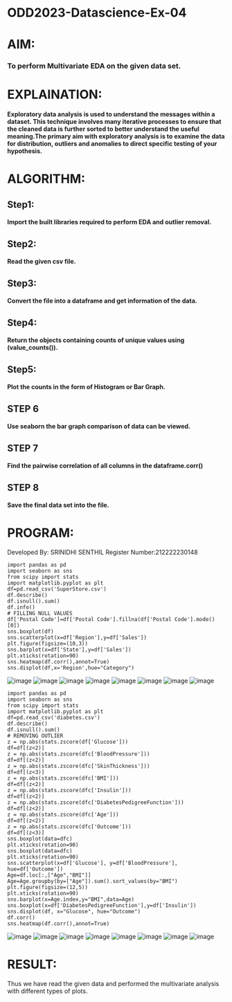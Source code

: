 # ODD2023-Datascience-Ex-04
# AIM:
### To perform Multivariate EDA on the given data set.

# EXPLAINATION:
#### Exploratory data analysis is used to understand the messages within a dataset. This technique involves many iterative processes to ensure that the cleaned data is further sorted to better understand the useful meaning.The primary aim with exploratory analysis is to examine the data for distribution, outliers and anomalies to direct specific testing of your hypothesis.

# ALGORITHM:
## Step1: 
#### Import the built libraries required to perform EDA and outlier removal.
## Step2:
#### Read the given csv file.
## Step3:
#### Convert the file into a dataframe and get information of the data.
## Step4: 
#### Return the objects containing counts of unique values using (value_counts()).
## Step5: 
#### Plot the counts in the form of Histogram or Bar Graph.
## STEP 6
#### Use seaborn the bar graph comparison of data can be viewed.
## STEP 7
#### Find the pairwise correlation of all columns in the dataframe.corr()
## STEP 8
#### Save the final data set into the file.
# PROGRAM:
Developed By: SRINIDHI SENTHIL
Register Number:212222230148
```
import pandas as pd
import seaborn as sns
from scipy import stats
import matplotlib.pyplot as plt
df=pd.read_csv('SuperStore.csv')
df.describe()
df.isnull().sum()
df.info()
# FILLING NULL VALUES
df['Postal Code']=df['Postal Code'].fillna(df['Postal Code'].mode()[0])
sns.boxplot(df)
sns.scatterplot(x=df['Region'],y=df['Sales'])
plt.figure(figsize=(10,3))
sns.barplot(x=df['State'],y=df['Sales'])
plt.xticks(rotation=90)
sns.heatmap(df.corr(),annot=True)
sns.displot(df,x='Region',hue="Category")
```
![image](https://github.com/SRINIDHISENTHILNATHAN/ODD2023-Datascience-Ex-04/assets/121373170/c5042567-00d5-4c23-8abb-a2029b56ae63)
![image](https://github.com/SRINIDHISENTHILNATHAN/ODD2023-Datascience-Ex-04/assets/121373170/9e8f4939-b468-4302-9073-11276501879c)
![image](https://github.com/SRINIDHISENTHILNATHAN/ODD2023-Datascience-Ex-04/assets/121373170/f98f118e-3035-4d4e-b345-77d7e6278e6f)
![image](https://github.com/SRINIDHISENTHILNATHAN/ODD2023-Datascience-Ex-04/assets/121373170/7ded794e-a9b1-4c94-806a-816207254263)
![image](https://github.com/SRINIDHISENTHILNATHAN/ODD2023-Datascience-Ex-04/assets/121373170/cced6367-35a0-4492-9488-a2658cef1665)
![image](https://github.com/SRINIDHISENTHILNATHAN/ODD2023-Datascience-Ex-04/assets/121373170/13e1ef68-f212-453f-870d-e260194a608b)
![image](https://github.com/SRINIDHISENTHILNATHAN/ODD2023-Datascience-Ex-04/assets/121373170/4b053fb9-9eab-400b-a497-14288e67087c)
![image](https://github.com/SRINIDHISENTHILNATHAN/ODD2023-Datascience-Ex-04/assets/121373170/9682a83c-ab75-4649-9659-cdfacee4ec47)
```
import pandas as pd
import seaborn as sns
from scipy import stats
import matplotlib.pyplot as plt
df=pd.read_csv('diabetes.csv')
df.describe()
df.isnull().sum()
# REMOVING OUTLIER
z = np.abs(stats.zscore(df['Glucose']))
df=df[(z<2)]
z = np.abs(stats.zscore(dfc['BloodPressure']))
df=df[(z<2)]
z = np.abs(stats.zscore(dfc['SkinThickness']))
df=df[(z<3)]
z = np.abs(stats.zscore(dfc['BMI']))
df=df[(z<2)]
z = np.abs(stats.zscore(dfc['Insulin']))
df=df[(z<2)]
z = np.abs(stats.zscore(dfc['DiabetesPedigreeFunction']))
df=df[(z<2)]
z = np.abs(stats.zscore(dfc['Age']))
df=df[(z<2)]
z = np.abs(stats.zscore(dfc['Outcome']))
df=df[(z<3)]
sns.boxplot(data=dfc)
plt.xticks(rotation=90)
sns.boxplot(data=dfc)
plt.xticks(rotation=90)
sns.scatterplot(x=df['Glucose'], y=df['BloodPressure'], hue=df['Outcome'])
Age=df.loc[:,["Age","BMI"]]
Age=Age.groupby(by=["Age"]).sum().sort_values(by="BMI")
plt.figure(figsize=(12,5))
plt.xticks(rotation=90)
sns.barplot(x=Age.index,y="BMI",data=Age)
sns.boxplot(x=df['DiabetesPedigreeFunction'],y=df['Insulin'])
sns.displot(df, x="Glucose", hue="Outcome")
df.corr()
sns.heatmap(df.corr(),annot=True)
```
![image](https://github.com/SRINIDHISENTHILNATHAN/ODD2023-Datascience-Ex-04/assets/121373170/7fbf2251-1aef-4cd6-8866-5e38f4c085d6)
![image](https://github.com/SRINIDHISENTHILNATHAN/ODD2023-Datascience-Ex-04/assets/121373170/16e01081-ec44-42a5-9185-2ff3ceca9c8a)
![image](https://github.com/SRINIDHISENTHILNATHAN/ODD2023-Datascience-Ex-04/assets/121373170/52a1a988-25bd-4d95-8956-33f6f68ca479)
![image](https://github.com/SRINIDHISENTHILNATHAN/ODD2023-Datascience-Ex-04/assets/121373170/633ac96f-3287-4b2b-a673-e2560bda7805)
![image](https://github.com/SRINIDHISENTHILNATHAN/ODD2023-Datascience-Ex-04/assets/121373170/5c7fba5b-aea5-42d2-8c2e-1c1aecd5abb4)
![image](https://github.com/SRINIDHISENTHILNATHAN/ODD2023-Datascience-Ex-04/assets/121373170/63692e8a-0d95-44b0-a4f8-c1ec659a9359)
![image](https://github.com/SRINIDHISENTHILNATHAN/ODD2023-Datascience-Ex-04/assets/121373170/7340a7be-50c3-4004-a02b-07e34008169a)
![image](https://github.com/SRINIDHISENTHILNATHAN/ODD2023-Datascience-Ex-04/assets/121373170/060691aa-48fc-4ed9-af8e-3018b07e34e0)
# RESULT:
Thus we have read the given data and performed the multivariate analysis with different types of plots.

